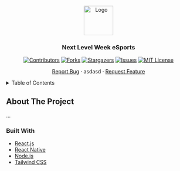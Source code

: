 <div id="top"></div>

<!-- PROJECT LOGO -->
<br />
<div align="center">
  <img src="public/" alt="Logo" width="80" height="80" />

  <h3 align="center">Next Level Week eSports</h3>
  
  <!-- PROJECT SHIELDS -->
  [![Contributors][contributors-shield]][contributors-url]
  [![Forks][forks-shield]][forks-url]
  [![Stargazers][stars-shield]][stars-url]
  [![Issues][issues-shield]][issues-url]
  [![MIT License][license-shield]][license-url]

  <p align="center">
    <a href="https://github.com/diogodeese/NLW-eSports/issues">Report Bug</a>
    ·
     asdasd
    ·
    <a href="https://github.com/diogodeese/NLW-eSports/issues">Request Feature</a>
  </p>
</div>


<!-- TABLE OF CONTENTS -->
<details>
  <summary>Table of Contents</summary>
  <ol>
    <li>
      <a href="#about-the-project">About The Project</a>
    </li>
    <ul>
        <li><a href="#built-with">Built With</a></li>
    </ul>
  </ol>
</details>


<!-- ABOUT THE PROJECT -->
## About The Project

...


<!-- BUILT WITH -->
### Built With

* [React.js](https://reactjs.org/)
* [React Native](https://reactnative.dev/)
* [Node.js](https://nodejs.org/en/)
* [Tailwind CSS](https://tailwindcss.com/)


<!-- MARKDOWN LINKS & IMAGES -->
<!-- https://www.markdownguide.org/basic-syntax/#reference-style-links -->
[contributors-shield]: https://img.shields.io/github/contributors/diogodeese/NLW-eSports.svg?style=for-the-badge
[contributors-url]: https://github.com/diogodeese/NLW-eSports/graphs/contributors
[forks-shield]: https://img.shields.io/github/forks/diogodeese/NLW-eSports.svg?style=for-the-badge
[forks-url]: https://github.com/diogodeese/NLW-eSports/network/members
[stars-shield]: https://img.shields.io/github/stars/diogodeese/NLW-eSports.svg?style=for-the-badge
[stars-url]: https://github.com/diogodeese/NLW-eSports/stargazers
[issues-shield]: https://img.shields.io/github/issues/diogodeese/NLW-eSports.svg?style=for-the-badge
[issues-url]: https://github.com/diogodeese/NLW-eSports/issues
[license-shield]: https://img.shields.io/github/license/diogodeese/NLW-eSports.svg?style=for-the-badge
[license-url]: https://github.com/diogodeese/NLW-eSports/blob/main/LICENSE
